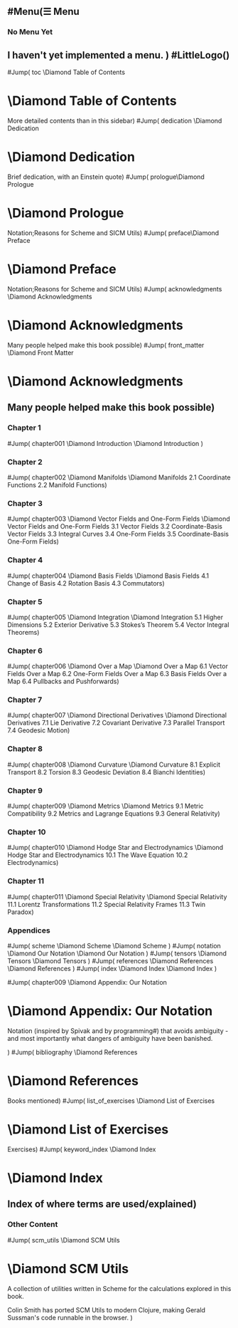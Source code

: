 ## #Menu(☰ Menu

### No Menu Yet
I haven't yet implemented a menu.
)
#LittleLogo()
----
#Jump( toc \Diamond Table of Contents
# \Diamond Table of Contents
More detailed contents than in this sidebar)
#Jump( dedication \Diamond Dedication
# \Diamond Dedication
Brief dedication, with an Einstein quote)
#Jump( prologue\Diamond Prologue
# \Diamond Prologue
Notation;Reasons for Scheme and SICM Utils)
#Jump( preface\Diamond Preface
# \Diamond Preface
Notation;Reasons for Scheme and SICM Utils)
#Jump( acknowledgments \Diamond Acknowledgments
# \Diamond Acknowledgments
Many people helped make this book possible)
#Jump( front_matter \Diamond Front Matter
# \Diamond Acknowledgments
Many people helped make this book possible)
----
### Chapter 1
#Jump( chapter001 \Diamond Introduction
\Diamond  Introduction
)
### Chapter 2
#Jump( chapter002 \Diamond Manifolds
\Diamond  Manifolds
2.1 Coordinate Functions
2.2 Manifold Functions)
### Chapter 3
#Jump( chapter003 \Diamond Vector Fields and One-Form Fields
\Diamond  Vector Fields and One-Form Fields
3.1 Vector Fields
3.2 Coordinate-Basis Vector Fields
3.3 Integral Curves
3.4 One-Form Fields
3.5 Coordinate-Basis One-Form Fields)
### Chapter 4
#Jump( chapter004 \Diamond Basis Fields
\Diamond  Basis Fields
4.1 Change of Basis
4.2 Rotation Basis
4.3 Commutators)
### Chapter 5
#Jump( chapter005 \Diamond Integration
\Diamond  Integration
5.1 Higher Dimensions
5.2 Exterior Derivative
5.3 Stokes’s Theorem
 5.4 Vector Integral Theorems)
### Chapter 6
#Jump( chapter006 \Diamond Over a Map
\Diamond  Over a Map
6.1 Vector Fields Over a Map
6.2 One-Form Fields Over a Map
6.3 Basis Fields Over a Map
6.4 Pullbacks and Pushforwards)
### Chapter 7
#Jump( chapter007 \Diamond Directional Derivatives
\Diamond Directional Derivatives
7.1 Lie Derivative
7.2 Covariant Derivative
7.3 Parallel Transport
7.4 Geodesic Motion)
### Chapter 8
#Jump( chapter008 \Diamond Curvature
\Diamond Curvature
8.1 Explicit Transport
8.2 Torsion
8.3 Geodesic Deviation
8.4 Bianchi Identities)
### Chapter 9
#Jump( chapter009 \Diamond Metrics
\Diamond Metrics
9.1 Metric Compatibility
9.2 Metrics and Lagrange Equations
9.3 General Relativity)
### Chapter 10
#Jump( chapter010 \Diamond Hodge Star and Electrodynamics
\Diamond Hodge Star and Electrodynamics
10.1 The Wave Equation
10.2 Electrodynamics)
### Chapter 11
#Jump( chapter011 \Diamond Special Relativity
\Diamond Special Relativity
11.1 Lorentz Transformations
11.2 Special Relativity Frames
 11.3 Twin Paradox)
### Appendices
#Jump( scheme \Diamond Scheme
\Diamond Scheme
)
#Jump( notation \Diamond Our Notation
\Diamond  Our Notation
)
#Jump( tensors \Diamond Tensors
\Diamond Tensors
)
#Jump( references \Diamond References
\Diamond References
)
#Jump( index \Diamond Index
\Diamond Index
)

#Jump( chapter009 \Diamond Appendix: Our Notation
# \Diamond Appendix: Our Notation
Notation (inspired by Spivak and by programming#) that avoids ambiguity - and most importantly what dangers of ambiguity have been banished.

)
#Jump( bibliography \Diamond References
# \Diamond References
Books mentioned)
#Jump( list_of_exercises \Diamond List of Exercises
# \Diamond List of Exercises
Exercises)
#Jump( keyword_index \Diamond Index
# \Diamond Index
Index of where terms are used/explained)
----
### Other Content
#Jump( scm_utils \Diamond SCM Utils
# \Diamond SCM Utils
A collection of utilities written in Scheme for the calculations explored in this book. 

Colin Smith has ported SCM Utils to modern Clojure, making Gerald Sussman's code runnable in the browser. )
